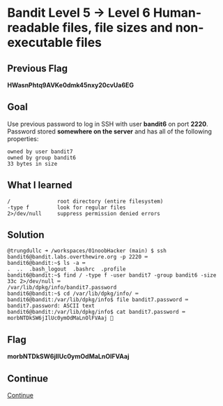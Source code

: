 # Bandit Level 5 → Level 6 Human-readable files, file sizes and non-executable files

## Previous Flag
<b>HWasnPhtq9AVKe0dmk45nxy20cvUa6EG</b>

## Goal
Use previous password to log in SSH with user <b>bandit6</b> on port <b>2220</b>.  Password stored <b>somewhere on the server</b> and has all of the following properties:
```
owned by user bandit7
owned by group bandit6
33 bytes in size
```

## What I learned
```
/               root directory (entire filesystem)
-type f         look for regular files
2>/dev/null     suppress permission denied errors
```

## Solution
```
@trungdullc ➜ /workspaces/01noobHacker (main) $ ssh bandit6@bandit.labs.overthewire.org -p 2220 ⌨️
bandit6@bandit:~$ ls -a ⌨️
.  ..  .bash_logout  .bashrc  .profile
bandit6@bandit:~$ find / -type f -user bandit7 -group bandit6 -size 33c 2>/dev/null ⌨️
/var/lib/dpkg/info/bandit7.password
bandit6@bandit:~$ cd /var/lib/dpkg/info/ ⌨️
bandit6@bandit:/var/lib/dpkg/info$ file bandit7.password ⌨️
bandit7.password: ASCII text
bandit6@bandit:/var/lib/dpkg/info$ cat bandit7.password ⌨️
morbNTDkSW6jIlUc0ymOdMaLnOlFVAaj 🔐
```

## Flag
<b>morbNTDkSW6jIlUc0ymOdMaLnOlFVAaj</b>

## Continue
[Continue](/overthewire/Bandit0607.md)